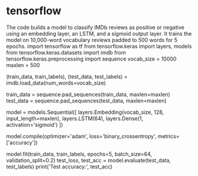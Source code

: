 # tensorflow
The code builds a model to classify IMDb reviews as positive or negative using an embedding layer, an LSTM, and a sigmoid output layer. It trains the model on 10,000-word vocabulary reviews padded to 500 words for 5 epochs.
import tensorflow as tf
from tensorflow.keras import layers, models
from tensorflow.keras.datasets import imdb
from tensorflow.keras.preprocessing import sequence
vocab_size = 10000
maxlen = 500

(train_data, train_labels), (test_data, test_labels) = imdb.load_data(num_words=vocab_size)

train_data = sequence.pad_sequences(train_data, maxlen=maxlen)
test_data = sequence.pad_sequences(test_data, maxlen=maxlen)

model = models.Sequential([
    layers.Embedding(vocab_size, 128, input_length=maxlen),
    layers.LSTM(64),
    layers.Dense(1, activation='sigmoid')
])

model.compile(optimizer='adam', loss='binary_crossentropy', metrics=['accuracy'])

model.fit(train_data, train_labels, epochs=5, batch_size=64, validation_split=0.2)
test_loss, test_acc = model.evaluate(test_data, test_labels)
print('Test accuracy:', test_acc)
